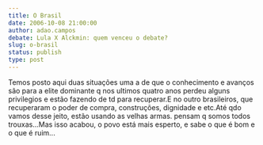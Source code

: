 ```yaml
---
title: O Brasil
date: 2006-10-08 21:00:00
author: adao.campos
debate: Lula X Alckmin: quem venceu o debate?
slug: o-brasil
status: publish 
type: post
---
```


Temos posto aqui duas situações uma a de que o conhecimento e avanços são para a elite dominante q nos ultimos quatro anos perdeu alguns privilegios e estão fazendo de td para recuperar.E no outro brasileiros, que recuperaram o poder de compra, construções, dignidade e etc.Até qdo vamos desse jeito, estão usando as velhas armas. pensam q somos todos trouxas...Mas isso acabou, o povo está mais esperto, e sabe o que é bom e o que é ruim...  

